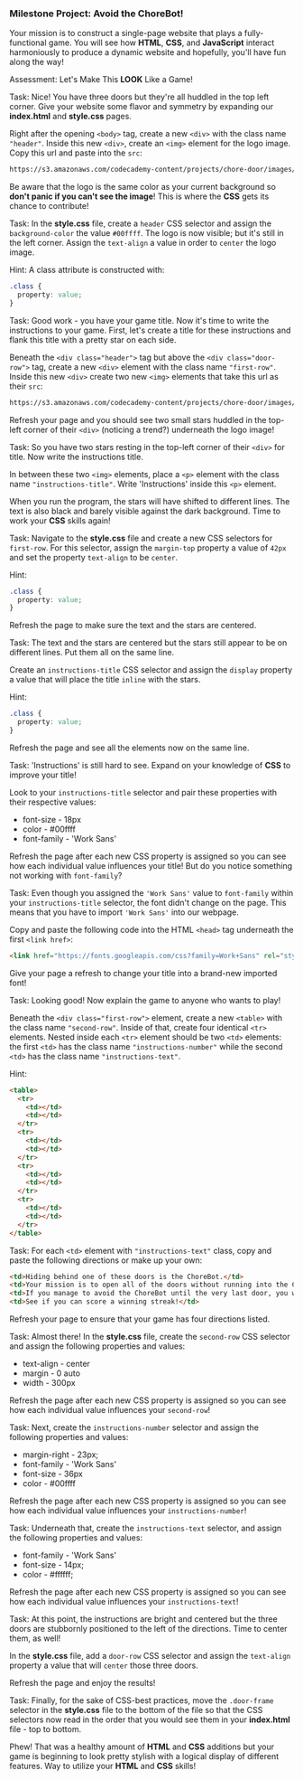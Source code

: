 ### Milestone Project: Avoid the ChoreBot! 

Your mission is to construct a single-page website that plays a fully-functional game. You will see how __HTML__, __CSS__, and __JavaScript__ interact harmoniously to produce a dynamic website and hopefully, you'll have fun along the way!

Assessment: Let's Make This __LOOK__ Like a Game!

Task: Nice! You have three doors but they're all huddled in the top left corner. Give your website some flavor and symmetry by expanding our __index.html__ and __style.css__ pages. 

Right after the opening `<body>` tag, create a new `<div>` with the class name `"header"`. Inside this new `<div>`, create an `<img>` element for the logo image.  Copy this url and paste into the `src`:

```html
https://s3.amazonaws.com/codecademy-content/projects/chore-door/images/logo.svg
```

Be aware that the logo is the same color as your current background so __don't panic if you can't see the image__! This is where the __CSS__ gets its chance to contribute!

Task: In the __style.css__ file, create a `header` CSS selector and assign the `background-color` the value `#00ffff`. The logo is now visible; but it's still in the left corner. Assign the `text-align` a value in order to `center` the logo image.

Hint: A class attribute is constructed with:

```css
.class { 
  property: value;
}
```

Task: Good work - you have your game title. Now it's time to write the instructions to your game. First, let's create a title for these instructions and flank this title with a pretty star on each side. 

Beneath the `<div class="header">` tag but above the `<div class="door-row">` tag, create a new `<div>` element with the class name `"first-row"`. Inside this new `<div>` create two new `<img>` elements that take this url as their `src`:

```html
https://s3.amazonaws.com/codecademy-content/projects/chore-door/images/star.svg
```
Refresh your page and you should see two small stars huddled in the top-left corner of their `<div>` (noticing a trend?) underneath the logo image!

Task: So you have two stars resting in the top-left corner of their `<div>` for title. Now write the instructions title.

In between these two `<img>` elements, place a `<p>` element with the class name `"instructions-title"`. Write 'Instructions' inside this `<p>` element. 

When you run the program, the stars will have shifted to different lines. The text is also black and barely visible against the dark background. Time to work your __CSS__ skills again!

Task: Navigate to the __style.css__ file and create a new CSS selectors for `first-row`. For this selector, assign the `margin-top` property a value of `42px` and set the property `text-align` to be `center`.

Hint:

```css
.class { 
  property: value;
}
```

Refresh the page to make sure the text and the stars are centered.

Task: The text and the stars are centered but the stars still appear to be on different lines. Put them all on the same line.

Create an `instructions-title` CSS selector and assign the `display` property a value that will place the title `inline` with the stars.

Hint: 

```css
.class { 
  property: value;
}
```

Refresh the page and see all the elements now on the same line.

Task: 'Instructions' is still hard to see. Expand on your knowledge of __CSS__ to improve your title! 

Look to your `instructions-title` selector and pair these properties with their respective values:

* font-size - 18px
* color - #00ffff 
* font-family - 'Work Sans'

Refresh the page after each new CSS property is assigned so you can see how each individual value influences your title! But do you notice something not working with `font-family`?

Task: Even though you assigned the `'Work Sans'` value to `font-family` within your `instructions-title` selector, the font didn't change on the page. This means that you have to import `'Work Sans'` into our webpage. 

Copy and paste the following code into the HTML `<head>` tag underneath the first `<link href>`: 

```html
<link href="https://fonts.googleapis.com/css?family=Work+Sans" rel="stylesheet" type='text/css'>
```

Give your page a refresh to change your title into a brand-new imported font!

Task: Looking good! Now explain the game to anyone who wants to play! 

Beneath the `<div class="first-row">` element, create a new `<table>` with the class name `"second-row"`. Inside of that, create four identical `<tr>` elements. Nested inside each `<tr>` element should be two `<td>` elements: the first `<td>` has the class name `"instructions-number"` while the second `<td>` has the class name `"instructions-text"`.

Hint:

```html
<table>
  <tr>
    <td></td>
    <td></td>
  </tr>
  <tr>
    <td></td>
    <td></td>
  </tr>
  <tr>
    <td></td>
    <td></td>
  </tr>
  <tr>
    <td></td>
    <td></td>
  </tr>
</table>
``` 


Task: For each `<td>` element with `"instructions-text"` class, copy and paste the following directions or make up your own:

```html
<td>Hiding behind one of these doors is the ChoreBot.</td>
<td>Your mission is to open all of the doors without running into the ChoreBot.</td>
<td>If you manage to avoid the ChoreBot until the very last door, you win!</td>
<td>See if you can score a winning streak!</td>
```

Refresh your page to ensure that your game has four directions listed.

Task: Almost there! In the __style.css__ file, create the `second-row` CSS selector and assign the following properties and values:

* text-align - center
* margin - 0 auto 
* width - 300px

Refresh the page after each new CSS property is assigned so you can see how each individual value influences your `second-row`!

Task: Next, create the `instructions-number` selector and assign the following properties and values:
   
* margin-right - 23px;
* font-family - 'Work Sans'
* font-size - 36px
* color - #00ffff

Refresh the page after each new CSS property is assigned so you can see how each individual value influences your `instructions-number`!

Task: Underneath that, create the `instructions-text` selector, and assign the following properties and values:

* font-family - 'Work Sans'
* font-size - 14px;
* color - #ffffff;

Refresh the page after each new CSS property is assigned so you can see how each individual value influences your `instructions-text`!

Task: At this point, the instructions are bright and centered but the three doors are stubbornly positioned to the left of the directions. Time to center them, as well!

In the __style.css__ file, add a `door-row` CSS selector and assign the `text-align` property a value that will `center` those three doors.

Refresh the page and enjoy the results!

Task: Finally, for the sake of CSS-best practices, move the `.door-frame` selector in the __style.css__ file to the bottom of the file so that the CSS selectors now read in the order that you would see them in your __index.html__ file - top to bottom. 

Phew! That was a healthy amount of __HTML__ and __CSS__ additions but your game is beginning to look pretty stylish with a logical display of different features. Way to utilize your __HTML__ and __CSS__ skills!

